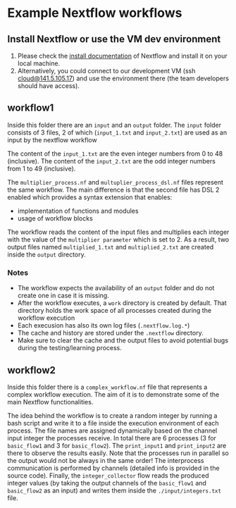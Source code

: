 # Example Nextflow workflows

## Install Nextflow or use the VM dev environment

1. Please check the [install documentation](https://www.nextflow.io/docs/latest/getstarted.html) of Nextflow and install it on your local machine.
2. Alternatively, you could connect to our development VM (ssh cloud@141.5.105.17) and use the environment there (the team developers should have access).

## workflow1
Inside this folder there are an `input` and an `output` folder. 
The `input` folder consists of 3 files, 2 of which (`input_1.txt` and `input_2.txt`) are used as an input by the nextflow workflow

The content of the `input_1.txt` are the even integer numbers from 0 to 48 (inclusive).
The content of the `input_2.txt` are the odd integer numbers from 1 to 49 (inclusive).

The `multiplier_process.nf` and `multuplier_process_dsl.nf` files represent the same workflow. 
The main difference is that the second file has DSL 2 enabled which provides a syntax extension that enables:
- implementation of functions and modules
- usage of workflow blocks

The workflow reads the content of the input files and multiplies each integer with the value of the `multiplier parameter` which is set to 2.
As a result, two output files named `multiplied_1.txt` and `multiplied_2.txt` are created inside the `output` directory.

### Notes
- The workflow expects the availability of an `output` folder and do not create one in case it is missing.
- After the workflow executes, a `work` directory is created by default. That directory holds the work space of all processes created during the workflow execution
- Each execusion has also its own log files (`.nextflow.log.*`)
- The cache and history are stored under the `.nextflow` directory.
- Make sure to clear the cache and the output files to avoid potential bugs during the testing/learning process.

## workflow2
Inside this folder there is a `complex_workflow.nf` file that represents a complex workflow execution.
The aim of it is to demonstrate some of the main Nextflow functionalities.

The idea behind the workflow is to create a random integer by running a bash script and write it to a file inside the execution environment of each process. 
The file names are assigned dynamically based on the channel input integer the processes receive. 
In total there are 6 processes (3 for `basic_flow1` and 3 for `basic_flow2`).
The `print_input1` and `print_input2` are there to observe the results easily. 
Note that the processes run in parallel so the output would not be always in the same order!
The interprocess communication is performed by channels (detailed info is provided in the source code). 
Finally, the `integer_collector` flow reads the produced integer values (by taking the output channels of the `basic_flow1` and `basic_flow2` as an input) and writes them inside the `./input/integers.txt` file.
